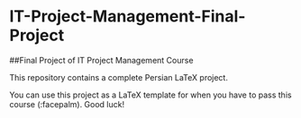 # IT-Project-Management-Final-Project
##Final Project of IT Project Management Course


This repository contains a complete Persian LaTeX project.

You can use this project as a LaTeX template for when you have to pass this course (:facepalm). Good luck!